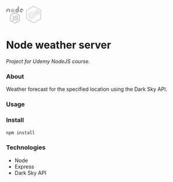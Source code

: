 ![Node.js ](https://github.com/ermondel/tsttmp/blob/master/files/icons48b/Nodejs48v2.png) ![Express.js](https://github.com/ermondel/tsttmp/blob/master/files/WebFramework48b.png)

# Node weather server

_Project for Udemy NodeJS course._

### About

Weather forecast for the specified location using the Dark Sky API.

### Usage

### Install

```
npm install
```

### Technologies

- Node
- Express
- Dark Sky API
